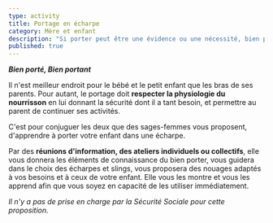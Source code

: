 ```yaml
---
type: activity
title: Portage en écharpe
category: Mère et enfant
description: "Si porter peut être une évidence ou une nécessité, bien porter se découvre et s'apprend ? C'est pourquoi des sages-femmes proposent des ateliers…"
published: true
---
```






 _**Bien porté, Bien portant**_

Il n'est meilleur endroit pour le bébé et le petit enfant que les bras de ses parents. 
Pour autant, le portage doit **respecter la physiologie du nourrisson**  en lui donnant la sécurité dont il a tant besoin, et permettre au parent de continuer ses activités.

C'est pour conjuguer les deux que des sages-femmes vous proposent, d'apprendre à porter votre enfant dans une écharpe. 

Par des **réunions d'information, des ateliers individuels ou collectifs**, elle vous donnera les éléments de connaissance du bien porter, vous guidera dans le choix des écharpes et slings, vous proposera des nouages adaptés à vos besoins et à ceux de votre enfant. Elle vous les montre et vous les apprend afin que vous soyez en capacité de les utiliser immédiatement.

_Il n'y a pas de prise en charge par la Sécurité Sociale pour cette proposition._
